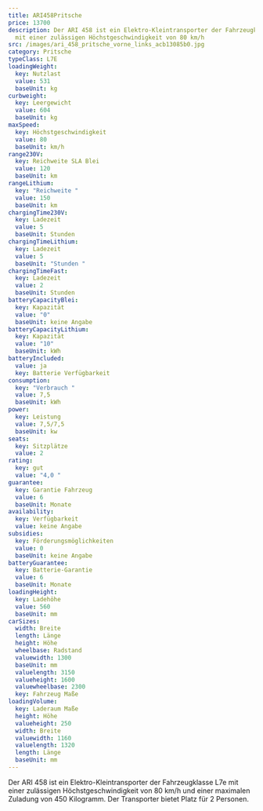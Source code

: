```yaml
---
title: ARI458Pritsche
price: 13700
description: Der ARI 458 ist ein Elektro-Kleintransporter der Fahrzeugklasse L7e
  mit einer zulässigen Höchstgeschwindigkeit von 80 km/h
src: /images/ari_458_pritsche_vorne_links_acb13085b0.jpg
category: Pritsche
typeClass: L7E
loadingWeight:
  key: Nutzlast
  value: 531
  baseUnit: kg
curbweight:
  key: Leergewicht
  value: 604
  baseUnit: kg
maxSpeed:
  key: Höchstgeschwindigkeit
  value: 80
  baseUnit: km/h
range230V:
  key: Reichweite SLA Blei
  value: 120
  baseUnit: km
rangeLithium:
  key: "Reichweite "
  value: 150
  baseUnit: km
chargingTime230V:
  key: Ladezeit
  value: 5
  baseUnit: Stunden
chargingTimeLithium:
  key: Ladezeit
  value: 5
  baseUnit: "Stunden "
chargingTimeFast:
  key: Ladezeit
  value: 2
  baseUnit: Stunden
batteryCapacityBlei:
  key: Kapazität
  value: "0"
  baseUnit: keine Angabe
batteryCapacityLithium:
  key: Kapazität
  value: "10"
  baseUnit: kWh
batteryIncluded:
  value: ja
  key: Batterie Verfügbarkeit
consumption:
  key: "Verbrauch "
  value: 7,5
  baseUnit: kWh
power:
  key: Leistung
  value: 7,5/7,5
  baseUnit: kw
seats:
  key: Sitzplätze
  value: 2
rating:
  key: gut
  value: "4,0 "
guarantee:
  key: Garantie Fahrzeug
  value: 6
  baseUnit: Monate
availability:
  key: Verfügbarkeit
  value: keine Angabe
subsidies:
  key: Förderungsmöglichkeiten
  value: 0
  baseUnit: keine Angabe
batteryGuarantee:
  key: Batterie-Garantie
  value: 6
  baseUnit: Monate
loadingHeight:
  key: Ladehöhe
  value: 560
  baseUnit: mm
carSizes:
  width: Breite
  length: Länge
  height: Höhe
  wheelbase: Radstand
  valuewidth: 1300
  baseUnit: mm
  valuelength: 3150
  valueheight: 1600
  valuewheelbase: 2300
  key: Fahrzeug Maße
loadingVolume:
  key: Laderaum Maße
  height: Höhe
  valueheight: 250
  width: Breite
  valuewidth: 1160
  valuelength: 1320
  length: Länge
  baseUnit: mm
---
```

Der ARI 458 ist ein Elektro-Kleintransporter der Fahrzeugklasse L7e mit einer zulässigen Höchstgeschwindigkeit von 80 km/h und einer maximalen Zuladung von 450 Kilogramm. Der Transporter bietet Platz für 2 Personen.